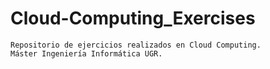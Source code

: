 # Cloud-Computing_Exercises

    Repositorio de ejercicios realizados en Cloud Computing. 
    Máster Ingeniería Informática UGR.

